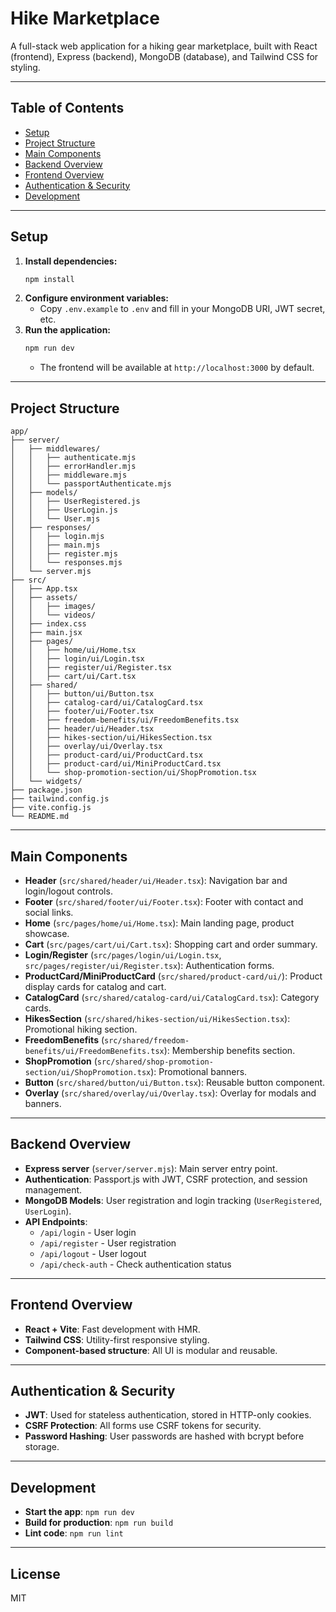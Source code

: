 # Hike Marketplace

A full-stack web application for a hiking gear marketplace, built with React (frontend), Express (backend), MongoDB (database), and Tailwind CSS for styling.

---

## Table of Contents
- [Setup](#setup)
- [Project Structure](#project-structure)
- [Main Components](#main-components)
- [Backend Overview](#backend-overview)
- [Frontend Overview](#frontend-overview)
- [Authentication & Security](#authentication--security)
- [Development](#development)

---

## Setup

1. **Install dependencies:**
   ```sh
   npm install
   ```
2. **Configure environment variables:**
   - Copy `.env.example` to `.env` and fill in your MongoDB URI, JWT secret, etc.
3. **Run the application:**
   ```sh
   npm run dev
   ```
   - The frontend will be available at `http://localhost:3000` by default.

---

## Project Structure

```
app/
├── server/
│   ├── middlewares/
│   │   ├── authenticate.mjs
│   │   ├── errorHandler.mjs
│   │   ├── middleware.mjs
│   │   └── passportAuthenticate.mjs
│   ├── models/
│   │   ├── UserRegistered.js
│   │   ├── UserLogin.js
│   │   └── User.mjs
│   ├── responses/
│   │   ├── login.mjs
│   │   ├── main.mjs
│   │   ├── register.mjs
│   │   └── responses.mjs
│   └── server.mjs
├── src/
│   ├── App.tsx
│   ├── assets/
│   │   ├── images/
│   │   └── videos/
│   ├── index.css
│   ├── main.jsx
│   ├── pages/
│   │   ├── home/ui/Home.tsx
│   │   ├── login/ui/Login.tsx
│   │   ├── register/ui/Register.tsx
│   │   ├── cart/ui/Cart.tsx
│   ├── shared/
│   │   ├── button/ui/Button.tsx
│   │   ├── catalog-card/ui/CatalogCard.tsx
│   │   ├── footer/ui/Footer.tsx
│   │   ├── freedom-benefits/ui/FreedomBenefits.tsx
│   │   ├── header/ui/Header.tsx
│   │   ├── hikes-section/ui/HikesSection.tsx
│   │   ├── overlay/ui/Overlay.tsx
│   │   ├── product-card/ui/ProductCard.tsx
│   │   ├── product-card/ui/MiniProductCard.tsx
│   │   └── shop-promotion-section/ui/ShopPromotion.tsx
│   └── widgets/
├── package.json
├── tailwind.config.js
├── vite.config.js
└── README.md
```

---

## Main Components
- **Header** (`src/shared/header/ui/Header.tsx`): Navigation bar and login/logout controls.
- **Footer** (`src/shared/footer/ui/Footer.tsx`): Footer with contact and social links.
- **Home** (`src/pages/home/ui/Home.tsx`): Main landing page, product showcase.
- **Cart** (`src/pages/cart/ui/Cart.tsx`): Shopping cart and order summary.
- **Login/Register** (`src/pages/login/ui/Login.tsx`, `src/pages/register/ui/Register.tsx`): Authentication forms.
- **ProductCard/MiniProductCard** (`src/shared/product-card/ui/`): Product display cards for catalog and cart.
- **CatalogCard** (`src/shared/catalog-card/ui/CatalogCard.tsx`): Category cards.
- **HikesSection** (`src/shared/hikes-section/ui/HikesSection.tsx`): Promotional hiking section.
- **FreedomBenefits** (`src/shared/freedom-benefits/ui/FreedomBenefits.tsx`): Membership benefits section.
- **ShopPromotion** (`src/shared/shop-promotion-section/ui/ShopPromotion.tsx`): Promotional banners.
- **Button** (`src/shared/button/ui/Button.tsx`): Reusable button component.
- **Overlay** (`src/shared/overlay/ui/Overlay.tsx`): Overlay for modals and banners.

---

## Backend Overview
- **Express server** (`server/server.mjs`): Main server entry point.
- **Authentication**: Passport.js with JWT, CSRF protection, and session management.
- **MongoDB Models**: User registration and login tracking (`UserRegistered`, `UserLogin`).
- **API Endpoints**:
  - `/api/login` - User login
  - `/api/register` - User registration
  - `/api/logout` - User logout
  - `/api/check-auth` - Check authentication status

---

## Frontend Overview
- **React + Vite**: Fast development with HMR.
- **Tailwind CSS**: Utility-first responsive styling.
- **Component-based structure**: All UI is modular and reusable.

---

## Authentication & Security
- **JWT**: Used for stateless authentication, stored in HTTP-only cookies.
- **CSRF Protection**: All forms use CSRF tokens for security.
- **Password Hashing**: User passwords are hashed with bcrypt before storage.

---

## Development
- **Start the app**: `npm run dev`
- **Build for production**: `npm run build`
- **Lint code**: `npm run lint`

---

## License
MIT
